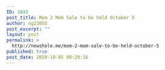 ```yaml
---
ID: 1835
post_title: Mom 2 Mom Sale to be held October 5
author: ng23055
post_excerpt: ""
layout: post
permalink: >
  http://newshole.me/mom-2-mom-sale-to-be-held-october-5
published: true
post_date: 2019-10-05 00:20:16
---
```

[](https://docs.google.com/document/d/1dnKvbnq-NNWLb9v-wZEqCK7UPEAkdEg96w1pTRMs-s0/edit?usp=sharing)
